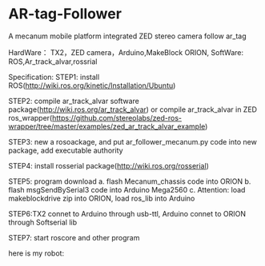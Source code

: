# AR-tag-Follower
A mecanum mobile platform  integrated ZED stereo camera follow ar_tag

HardWare： TX2，ZED camera，Arduino,MakeBlock ORION,
SoftWare:  ROS,Ar_track_alvar,rossrial

Specification:
STEP1: install ROS(http://wiki.ros.org/kinetic/Installation/Ubuntu)

STEP2: compile ar_track_alvar software package(http://wiki.ros.org/ar_track_alvar) or compile ar_track_alvar in ZED ros_wrapper(https://github.com/stereolabs/zed-ros-wrapper/tree/master/examples/zed_ar_track_alvar_example)

STEP3: new a rosoackage, and put ar_follower_mecanum.py code into new package, add executable authority

STEP4: install rosserial package(http://wiki.ros.org/rosserial)

STEP5: program download
       a. flash Mecanum_chassis code into ORION
       b. flash msgSendBySerial3 code into Arduino Mega2560
       c. Attention: load makeblockdrive zip into ORION, load ros_lib into Arduino

STEP6:TX2 connet to Arduino through usb-ttl, Arduino connet to ORION through Softserial lib

STEP7: start roscore and other program

here is my robot:
      


